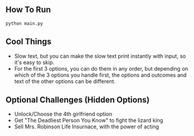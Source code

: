 ## How To Run
```
python main.py
```
## Cool Things
- Slow text, but you can make the slow text print instantly with input, so it's easy to skip. 
- For the first 3 options, you can do them in any order, but depending on which of the 3 options you handle first, the options and outcomes and text of the other options can be different.

## Optional Challenges (Hidden Options)
- Unlock/Choose the 4th girlfriend option
- Get "The Deadliest Person You Know" to fight the lizard king
- Sell Mrs. Robinson Life Insurnace, with the power of acting
